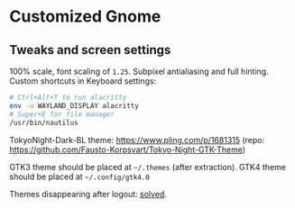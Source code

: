 # **Customized Gnome**

## **Tweaks and screen settings**

100% scale, font scaling of `1.25`. Subpixel antialiasing and full hinting.
Custom shortcuts in Keyboard settings:

```bash
# Ctrl+Alt+T to run alacritty
env -u WAYLAND_DISPLAY alacritty
# Super+E for file manager
/usr/bin/nautilus
```

TokyoNight-Dark-BL theme: https://www.pling.com/p/1681315 (repo: https://github.com/Fausto-Korpsvart/Tokyo-Night-GTK-Theme)

GTK3 theme should be placed at `~/.themes` (after extraction).
GTK4 theme should be placed at `~/.config/gtk4.0`

Themes disappearing after logout: [solved](https://forum.manjaro.org/t/gtk-theme-disappear-after-log-out/123810/12).